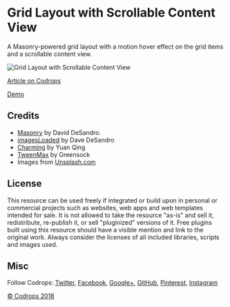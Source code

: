 # Grid Layout with Scrollable Content View

A Masonry-powered grid layout with a motion hover effect on the grid items and a scrollable content view.

![Grid Layout with Scrollable Content View](https://tympanus.net/codrops/wp-content/uploads/2018/09/GridLayout_featured.jpg)

[Article on Codrops](https://tympanus.net/codrops/?p=35959)

[Demo](http://tympanus.net/Development/GridLayoutScrollableContent/)

## Credits

- [Masonry](http://masonry.desandro.com/) by David DeSandro.
- [imagesLoaded](https://imagesloaded.desandro.com/) by Dave DeSandro
- [Charming](https://github.com/yuanqing/charming) by Yuan Qing
- [TweenMax](https://greensock.com/tweenmax) by Greensock
- Images from [Unsplash.com](https://unsplash.com/)

## License
This resource can be used freely if integrated or build upon in personal or commercial projects such as websites, web apps and web templates intended for sale. It is not allowed to take the resource "as-is" and sell it, redistribute, re-publish it, or sell "pluginized" versions of it. Free plugins built using this resource should have a visible mention and link to the original work. Always consider the licenses of all included libraries, scripts and images used.

## Misc

Follow Codrops: [Twitter](http://www.twitter.com/codrops), [Facebook](http://www.facebook.com/codrops), [Google+](https://plus.google.com/101095823814290637419), [GitHub](https://github.com/codrops), [Pinterest](http://www.pinterest.com/codrops/), [Instagram](https://www.instagram.com/codropsss/)


[© Codrops 2018](http://www.codrops.com)





